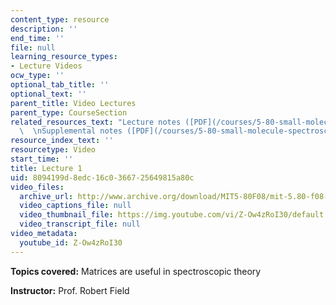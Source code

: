 ```yaml
---
content_type: resource
description: ''
end_time: ''
file: null
learning_resource_types:
- Lecture Videos
ocw_type: ''
optional_tab_title: ''
optional_text: ''
parent_title: Video Lectures
parent_type: CourseSection
related_resources_text: "Lecture notes ([PDF](/courses/5-80-small-molecule-spectroscopy-and-dynamics-fall-2008/resources/01_090308_580))\
  \  \nSupplemental notes ([PDF](/courses/5-80-small-molecule-spectroscopy-and-dynamics-fall-2008/resources/01s_transmxel))"
resource_index_text: ''
resourcetype: Video
start_time: ''
title: Lecture 1
uid: 8094199d-8edc-16c0-3667-25649815a80c
video_files:
  archive_url: http://www.archive.org/download/MIT5-80F08/mit-5.80-f08-lec01_300k.mp4
  video_captions_file: null
  video_thumbnail_file: https://img.youtube.com/vi/Z-Ow4zRoI30/default.jpg
  video_transcript_file: null
video_metadata:
  youtube_id: Z-Ow4zRoI30
---
```


**Topics covered:** Matrices are useful in spectroscopic theory

**Instructor:** Prof. Robert Field



